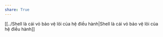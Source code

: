 ```yaml
---
share: True
---
```

[[../Shell là cái vỏ bảo vệ lõi của hệ điều hành|Shell là cái vỏ bảo vệ lõi của hệ điều hành]]
